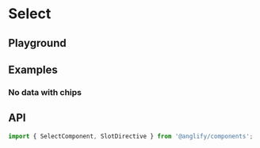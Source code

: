 # Select

<app-references
issues="https://github.com/valentingavran/anglify/labels/component%3A%20Select"
bundle-size="https://bundlephobia.com/package/@anglify/components@latest"
w3c="https://www.w3.org/WAI/ARIA/apg/example-index/combobox/combobox-select-only.html"/>

## Playground

<app-select-playground></app-select-playground>

## Examples

### No data with chips

<app-code-example component="select" example="no-data-with-chips" hide-overflow="false"></app-code-example>

## API

```typescript
import { SelectComponent, SlotDirective } from '@anglify/components';
```

<app-inputs-table components="SelectComponent"></app-inputs-table>

<app-styling-table component="select"></app-styling-table>
